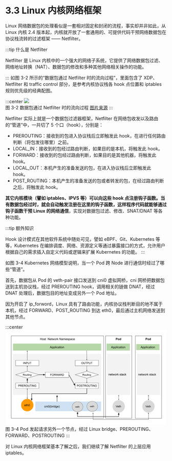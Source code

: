 # 3.3 Linux 内核网络框架

Linux 网络数据包的处理看似是一套相对固定和封闭的流程，事实却并非如此，从 Linux 内核 2.4 版本起，内核就开放了一套通用的、可提供代码干预网络数据包在协议栈流转的过滤框架 —— Netfilter。

:::tip 什么是 Netfilter

Netfilter 是 Linux 内核中的一个强大的网络子系统，它提供了网络数据包过滤、网络地址转换（NAT）、数据包的修改和多种其他网络相关操作的功能。

:::
如图 3-2 所示的“数据包通过 Netfilter 时的流向过程”，里面包含了 XDP、Netfilter 和 traffic control 部分，是参考内核协议栈各 hook 点位置和 iptables 规则优先级的经典配图。

:::center
  ![](../assets/Netfilter-packet-flow.svg)<br/>
  图 3-2 数据包通过 Netfilter 时的流向过程 [图片来源](https://en.wikipedia.org/wiki/Netfilter)
:::

Netfilter 实际上就是一个数据包过滤器框架，Netfilter 在网络包收发以及路由的“管道”中，一共切了 5 个口（hook），分别是：

- PREROUTING：接收到的包进入协议栈后立即触发此 hook，在进行任何路由判断（将包发往哪里）之前。
- LOCAL_IN：接收到的包经过路由判断，如果目的是本机，将触发此 hook。
- FORWARD：接收到的包经过路由判断，如果目的是其他机器，将触发此 hook。
- LOCAL_OUT：本机产生的准备发送的包，在进入协议栈后立即触发此 hook。
- POST_ROUTING：本机产生的准备发送的包或者转发的包，在经过路由判断之后，将触发此 hook。

**其它内核模块（譬如 iptables、IPVS 等）可以向这些 hook 点注册钩子函数。当有数据包经过时，就会自动触发注册在这里的钩子函数，这样程序代码就能够通过钩子函数干预 Linux 的网络通信**，实现对数据包过滤、修改、SNAT/DNAT 等各种功能。

:::tip 额外知识

Hook 设计模式在其他软件系统中随处可见，譬如 eBPF、Git、Kubernetes 等等，Kubernetes 在编排调度、网络、资源定义等通过暴露接口的方式，允许用户根据自己的需求插入自定义代码或逻辑来扩展 Kubernetes 的功能。 
:::


如图 3-4 Kubernetes 网络模型说明，当一个 Pod 跨 Node 进行通信时经过了哪些“管道”。

首先，数据包从 Pod 的 veth-pair 接口发送到 cni0 虚拟网桥，cni 网桥把数据包送到主机协议栈，经过 PREROUTING hook，调用相关的链做 DNAT，经过 DNAT 处理后，数据包目的地址变成另外一个 Pod 地址。

因为开启了 ip_forword，Linux 具有了路由功能，内核协议栈判断目的地不属于本机，经过 FORWARD、POST_ROUTING 到达 eth0，最后通过主机网络发送到其他节点。

:::center
  ![](../assets/netfilter-k8s.svg)<br/>
  图 3-4 Pod 发起请求另外一个节点，经过 Linux bridge、PREROUTING、FORWARD、POSTROUTING 
:::

对 Linux 内核网络框架基本了解之后，我们继续了解 Netfilter 的上层应用 iptables。
